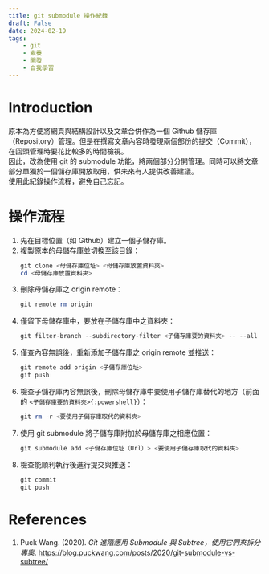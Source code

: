 ```yaml
---
title: git submodule 操作紀錄
draft: False
date: 2024-02-19
tags:
    - git
    - 素養
    - 開發
    - 自我學習
---
```

# Introduction
原本為方便將網頁與結構設計以及文章合併作為一個 Github 儲存庫（Repository）管理。但是在撰寫文章內容時發現兩個部份的提交（Commit），在回頭管理時要花比較多的時間檢視。  
因此，改為使用 git 的 submodule 功能，將兩個部分分開管理。同時可以將文章部分單獨於一個儲存庫開放取用，供未來有人提供改善建議。  
使用此紀錄操作流程，避免自己忘記。

# 操作流程
1. 先在目標位置（如 Github）建立一個子儲存庫。
2. 複製原本的母儲存庫並切換至該目錄：
	```powershell
	git clone <母儲存庫位址> <母儲存庫放置資料夾>
	cd <母儲存庫放置資料夾>
	```
3. 刪除母儲存庫之 origin remote：
	```powershell
	git remote rm origin
	```
4. 僅留下母儲存庫中，要放在子儲存庫中之資料夾：
	```powershell
	git filter-branch --subdirectory-filter <子儲存庫要的資料夾> -- --all
	```
5. 僅查內容無誤後，重新添加子儲存庫之 origin remote 並推送：
	```powershell
	git remote add origin <子儲存庫位址>
	git push
	```
6. 檢查子儲存庫內容無誤後，刪除母儲存庫中要使用子儲存庫替代的地方（前面的 ```<子儲存庫要的資料夾>{:powershell}```）：
	```powershell
	git rm -r <要使用子儲存庫取代的資料夾>
	```
7. 使用 git submodule 將子儲存庫附加於母儲存庫之相應位置：
	```powershell
	git submodule add <子儲存庫位址（Url）> <要使用子儲存庫取代的資料夾>
	```
8. 檢查能順利執行後進行提交與推送：
    ```powershell
	git commit
	git push
	```

# References

1. Puck Wang. (2020). *Git 進階應用 Submodule 與 Subtree，使用它們來拆分專案*. https://blog.puckwang.com/posts/2020/git-submodule-vs-subtree/